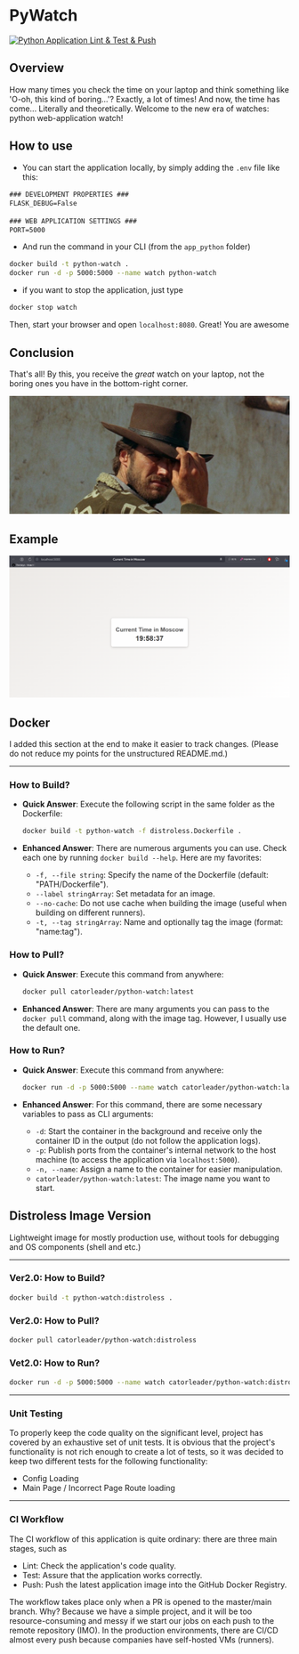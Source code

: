 # PyWatch

[![Python Application Lint & Test & Push](https://github.com/CatOrLeader/S25-core-course-labs/actions/workflows/app_python.yml/badge.svg?branch=lab3)](https://github.com/CatOrLeader/S25-core-course-labs/actions/workflows/app_python.yml)

## Overview

How many times you check the time on your laptop and think something like 'O-oh, this kind of boring...'?
Exactly, a lot of times! And now, the time has come... Literally and theoretically. Welcome to the
new era of watches: python web-application watch!

## How to use

* You can start the application locally, by simply adding the `.env` file like this:

```.env
### DEVELOPMENT PROPERTIES ###
FLASK_DEBUG=False

### WEB APPLICATION SETTINGS ###
PORT=5000
```

* And run the command in your CLI (from the `app_python` folder)

```bash
docker build -t python-watch .
docker run -d -p 5000:5000 --name watch python-watch
```

* if you want to stop the application, just type

```bash
docker stop watch
```

Then, start your browser and open `localhost:8080`. Great! You are awesome

## Conclusion

That's all! By this, you receive the _great_ watch on your laptop, not the boring ones you have
in the bottom-right corner.

![img.png](res/cowboy.png)

## Example

![application.png](res/application.png)

## Docker

I added this section at the end to make it easier to track changes. (Please do not reduce my points for the unstructured
README.md.)

---

### How to Build?

* **Quick Answer**: Execute the following script in the same folder as the Dockerfile:

  ```bash
  docker build -t python-watch -f distroless.Dockerfile .
  ```

* **Enhanced Answer**: There are numerous arguments you can use. Check each one by running `docker build --help`. Here
  are my favorites:

  * `-f, --file string`: Specify the name of the Dockerfile (default: "PATH/Dockerfile").
  * `--label stringArray`: Set metadata for an image.
  * `--no-cache`: Do not use cache when building the image (useful when building on different runners).
  * `-t, --tag stringArray`: Name and optionally tag the image (format: "name:tag").

### How to Pull?

* **Quick Answer**: Execute this command from anywhere:

  ```bash
  docker pull catorleader/python-watch:latest
  ```

* **Enhanced Answer**: There are many arguments you can pass to the `docker pull` command, along with the image tag.
  However, I usually use the default one.

### How to Run?

* **Quick Answer**: Execute this command from anywhere:

  ```bash
  docker run -d -p 5000:5000 --name watch catorleader/python-watch:latest
  ```

* **Enhanced Answer**: For this command, there are some necessary variables to pass as CLI arguments:

  * `-d`: Start the container in the background and receive only the container ID in the output (do not follow the
    application logs).
  * `-p`: Publish ports from the container's internal network to the host machine (to access the application
    via `localhost:5000`).
  * `-n, --name`: Assign a name to the container for easier manipulation.
  * `catorleader/python-watch:latest`: The image name you want to start.

## Distroless Image Version

Lightweight image for mostly production use, without tools for debugging and OS components (shell and etc.)

---

### Ver2.0: How to Build?

  ```bash
  docker build -t python-watch:distroless .
  ```

### Ver2.0: How to Pull?

  ```bash
  docker pull catorleader/python-watch:distroless
  ```

### Vet2.0: How to Run?

  ```bash
  docker run -d -p 5000:5000 --name watch catorleader/python-watch:distroless
  ```

---

### Unit Testing

To properly keep the code quality on the significant level, project has covered by an exhaustive set of unit tests.
It is obvious that the project's functionality is not rich enough to create a lot of tests, so it was decided to
keep two different tests for the following functionality:

* Config Loading
* Main Page / Incorrect Page Route loading

---

### CI Workflow

The CI workflow of this application is quite ordinary: there are three main stages, such as

* Lint: Check the application's code quality.
* Test: Assure that the application works correctly.
* Push: Push the latest application image into the GitHub Docker Registry.

The workflow takes place only when a PR is opened to the master/main branch. Why? Because we have a simple project,
and it will be too resource-consuming and messy if we start our jobs on each push to the remote repository (IMO).
In the production environments, there are CI/CD almost every push because companies have self-hosted VMs (runners).
